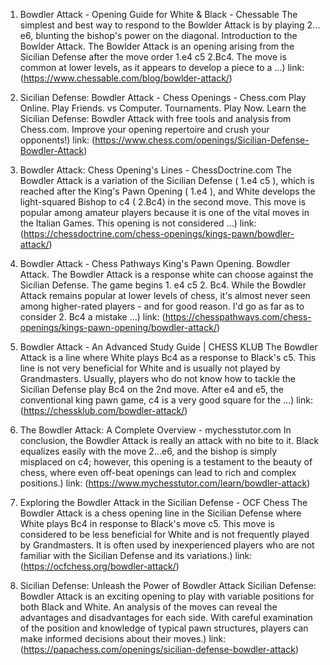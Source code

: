 ---
---
1. Bowdler Attack - Opening Guide for White & Black - Chessable
The simplest and best way to respond to the Bowlder Attack is by playing 2…e6, blunting the bishop's power on the diagonal. Introduction to the Bowlder Attack. The Bowlder Attack is an opening arising from the Sicilian Defense after the move order 1.e4 c5 2.Bc4. The move is common at lower levels, as it appears to develop a piece to a ...)
link: (https://www.chessable.com/blog/bowlder-attack/)


2. Sicilian Defense: Bowdler Attack - Chess Openings - Chess.com
Play Online. Play Friends. vs Computer. Tournaments. Play Now. Learn the Sicilian Defense: Bowdler Attack with free tools and analysis from Chess.com. Improve your opening repertoire and crush your opponents!)
link: (https://www.chess.com/openings/Sicilian-Defense-Bowdler-Attack)


3. Bowdler Attack: Chess Opening's Lines - ChessDoctrine.com
The Bowdler Attack is a variation of the Sicilian Defense ( 1.e4 c5 ), which is reached after the King's Pawn Opening ( 1.e4 ), and White develops the light-squared Bishop to c4 ( 2.Bc4) in the second move. This move is popular among amateur players because it is one of the vital moves in the Italian Games. This opening is not considered ...)
link: (https://chessdoctrine.com/chess-openings/kings-pawn/bowdler-attack/)


4. Bowdler Attack - Chess Pathways
King's Pawn Opening. Bowdler Attack. The Bowdler Attack is a response white can choose against the Sicilian Defense. The game begins 1. e4 c5 2. Bc4. While the Bowdler Attack remains popular at lower levels of chess, it's almost never seen among higher-rated players - and for good reason. I'd go as far as to consider 2. Bc4 a mistake ...)
link: (https://chesspathways.com/chess-openings/kings-pawn-opening/bowdler-attack/)


5. Bowdler Attack - An Advanced Study Guide | CHESS KLUB
The Bowdler Attack is a line where White plays Bc4 as a response to Black's c5. This line is not very beneficial for White and is usually not played by Grandmasters. Usually, players who do not know how to tackle the Sicilian Defense play Bc4 on the 2nd move. After e4 and e5, the conventional king pawn game, c4 is a very good square for the ...)
link: (https://chessklub.com/bowdler-attack/)


6. The Bowdler Attack: A Complete Overview - mychesstutor.com
In conclusion, the Bowdler Attack is really an attack with no bite to it. Black equalizes easily with the move 2…e6, and the bishop is simply misplaced on c4; however, this opening is a testament to the beauty of chess, where even off-beat openings can lead to rich and complex positions.)
link: (https://www.mychesstutor.com/learn/bowdler-attack)


7. Exploring the Bowdler Attack in the Sicilian Defense - OCF Chess
The Bowdler Attack is a chess opening line in the Sicilian Defense where White plays Bc4 in response to Black's move c5. This move is considered to be less beneficial for White and is not frequently played by Grandmasters. It is often used by inexperienced players who are not familiar with the Sicilian Defense and its variations.)
link: (https://ocfchess.org/bowdler-attack/)


8. Sicilian Defense: Unleash the Power of Bowdler Attack
Sicilian Defense: Bowdler Attack is an exciting opening to play with variable positions for both Black and White. An analysis of the moves can reveal the advantages and disadvantages for each side. With careful examination of the position and knowledge of typical pawn structures, players can make informed decisions about their moves.)
link: (https://papachess.com/openings/sicilian-defense-bowdler-attack)


